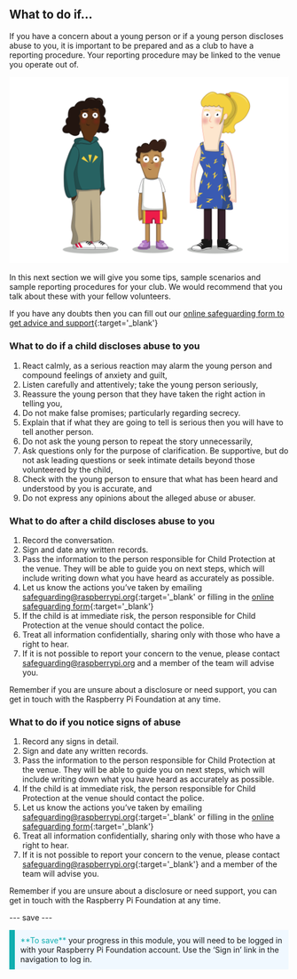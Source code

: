 ## What to do if…

If you have a concern about a young person or if a young person discloses abuse to you, it is important to be prepared and as a club to have a reporting procedure. Your reporting procedure may be linked to the venue you operate out of.

![image of three young people standing](images/8-Diverse-Mix-2.png)

In this next section we will give you some tips, sample scenarios and sample reporting procedures for your club. We would recommend that you talk about these with your fellow volunteers.

If you have any doubts then you can fill out our [online safeguarding form to get advice and support](https://form.raspberrypi.org/f/safeguarding-concern-form){:target='_blank'}

### What to do if a child discloses abuse to you

1. React calmly, as a serious reaction may alarm the young person and compound feelings of anxiety and guilt,
1. Listen carefully and attentively; take the young person seriously,
1. Reassure the young person that they have taken the right action in telling you,
1. Do not make false promises; particularly regarding secrecy. 
1. Explain that if what they are going to tell is serious then you will have to tell another person.
1. Do not ask the young person to repeat the story unnecessarily,
1. Ask questions only for the purpose of clarification.  Be supportive, but do not ask leading questions or seek intimate details beyond those volunteered by the child,
1. Check with the young person to ensure that what has been heard and understood by you is accurate, and
1. Do not express any opinions about the alleged abuse or abuser.

### What to do after a child discloses abuse to you

1. Record the conversation.
1. Sign and date any written records.
1. Pass the information to the person responsible for Child Protection at the venue. They will be able to guide you on next steps, which will include writing down what you have heard as accurately as possible.
1. Let us know the actions you’ve taken by emailing [safeguarding@raspberrypi.org](mailto:safeguarding@raspberrypi.org){:target='_blank' or filling in the [online safeguarding form](https://form.raspberrypi.org/f/safeguarding-concern-form){:target='_blank'}
1. If the child is at immediate risk, the person responsible for Child Protection at the venue should contact the police. 
1. Treat all information confidentially, sharing only with those who have a right to hear.
1. If it is not possible to report your concern to the venue, please contact safeguarding@raspberrypi.org and a member of the team will advise you.

Remember if you are unsure about a disclosure or need support, you can get in touch with the Raspberry Pi Foundation at any time.

### What to do if you notice signs of abuse

1. Record any signs in detail.
1. Sign and date any written records.
1. Pass the information to the person responsible for Child Protection at the venue. They will be able to guide you on next steps, which will include writing down what you have heard as accurately as possible.
1. If the child is at immediate risk, the person responsible for Child Protection at the venue should contact the police.
1. Let us know the actions you’ve taken by emailing [safeguarding@raspberrypi.org](mailto:safeguarding@raspberrypi.org){:target='_blank' or filling in the [online safeguarding form](https://form.raspberrypi.org/f/safeguarding-concern-form){:target='_blank'}
1. Treat all information confidentially, sharing only with those who have a right to hear.
1. If it is not possible to report your concern to the venue, please contact [safeguarding@raspberrypi.org](mailto:safeguarding@raspberrypi.org){:target='_blank'} and a member of the team will advise you.

Remember if you are unsure about a disclosure or need support, you can get in touch with the Raspberry Pi Foundation at any time.

--- save ---

<p style="border-left: solid; border-width:10px; border-color: #0faeb0; background-color: aliceblue; padding: 10px;">
<span style="color: #0faeb0">**To save**</span> your progress in this module, you will need to be logged in with your Raspberry Pi Foundation account. Use the ‘Sign in’ link in the navigation to log in.</a>
</p>